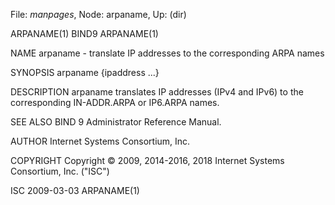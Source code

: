 File: *manpages*,  Node: arpaname,  Up: (dir)

ARPANAME(1)                          BIND9                         ARPANAME(1)



NAME
       arpaname - translate IP addresses to the corresponding ARPA names

SYNOPSIS
       arpaname {ipaddress ...}

DESCRIPTION
       arpaname translates IP addresses (IPv4 and IPv6) to the corresponding
       IN-ADDR.ARPA or IP6.ARPA names.

SEE ALSO
       BIND 9 Administrator Reference Manual.

AUTHOR
       Internet Systems Consortium, Inc.

COPYRIGHT
       Copyright © 2009, 2014-2016, 2018 Internet Systems Consortium, Inc.
       ("ISC")



ISC                               2009-03-03                       ARPANAME(1)
